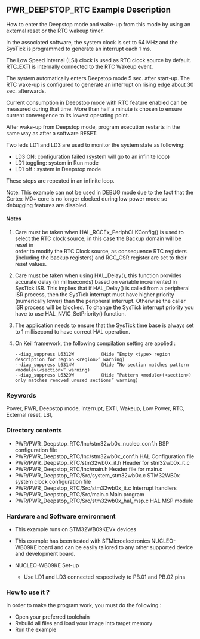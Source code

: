 ﻿## <b>PWR_DEEPSTOP_RTC Example Description</b>

How to enter the Deepstop mode and wake-up from this mode by using an external 
reset or the RTC wakeup timer.


In the associated software, the system clock is set to 64 MHz and the SysTick is
programmed to generate an interrupt each 1 ms.

The Low Speed Internal (LSI) clock is used as RTC clock source by default.
RTC_EXTI is internally connected to the RTC Wakeup event.

The system automatically enters Deepstop mode 5 sec. after start-up. The RTC wake-up
is configured to generate an interrupt on rising edge about 30 sec. afterwards.

Current consumption in Deepstop mode with RTC feature enabled can be measured during that time.
More than half a minute is chosen to ensure current convergence to its lowest operating point.

After wake-up from Deepstop mode, program execution restarts in the same way as after
a software RESET.

Two leds LD1 and LD3 are used to monitor the system state as following:

 - LD3 ON: configuration failed (system will go to an infinite loop)
 - LD1 toggling: system in Run mode
 - LD1 off : system in Deepstop mode

These steps are repeated in an infinite loop.


Note: This example can not be used in DEBUG mode due to the fact 
      that the Cortex-M0+ core is no longer clocked during low power mode 
      so debugging features are disabled.

#### <b>Notes</b>

 1. Care must be taken when HAL_RCCEx_PeriphCLKConfig() is used to select 
    the RTC clock source; in this case the Backup domain will be reset in  
    order to modify the RTC Clock source, as consequence RTC registers (including 
    the backup registers) and RCC_CSR register are set to their reset values.

 2. Care must be taken when using HAL_Delay(), this function provides accurate delay (in milliseconds)
    based on variable incremented in SysTick ISR. This implies that if HAL_Delay() is called from
    a peripheral ISR process, then the SysTick interrupt must have higher priority (numerically lower)
    than the peripheral interrupt. Otherwise the caller ISR process will be blocked.
    To change the SysTick interrupt priority you have to use HAL_NVIC_SetPriority() function.
      
 3. The application needs to ensure that the SysTick time base is always set to 1 millisecond
    to have correct HAL operation.

 4. On Keil framework, the following compilation setting are applied :
    
        --diag_suppress L6312W          (Hide “Empty <type> region description for region <region>” warning)
        --diag_suppress L6314W          (Hide “No section matches pattern <module>(<section>” warning)
        --diag_suppress L6329W          (Hide “Pattern <module>(<section>) only matches removed unused sections” warning)
    
### <b>Keywords</b>

Power, PWR, Deepstop mode, Interrupt, EXTI, Wakeup, Low Power, RTC, External reset, LSI,

### <b>Directory contents</b>

  - PWR/PWR_Deepstop_RTC/Inc/stm32wb0x_nucleo_conf.h     BSP configuration file
  -  PWR/PWR_Deepstop_RTC/Inc/stm32wb0x_conf.h         HAL Configuration file
  -  PWR/PWR_Deepstop_RTC/stm32wb0x_it.h           Header for stm32wb0x_it.c
  -  PWR/PWR_Deepstop_RTC/Inc/main.h                         Header file for main.c
  -  PWR/PWR_Deepstop_RTC/Src/system_stm32wb0x.c       STM32WB0x system clock configuration file
  -  PWR/PWR_Deepstop_RTC/Src/stm32wb0x_it.c           Interrupt handlers
  -  PWR/PWR_Deepstop_RTC/Src/main.c                         Main program
  -  PWR/PWR_Deepstop_RTC/Src/stm32wb0x_hal_msp.c      HAL MSP module

### <b>Hardware and Software environment</b>

  - This example runs on STM32WB09KEVx devices

  - This example has been tested with STMicroelectronics NUCLEO-WB09KE
    board and can be easily tailored to any other supported device 
    and development board.

  - NUCLEO-WB09KE Set-up
    - Use LD1 and LD3 connected respectively to PB.01 and PB.02 pins

### <b>How to use it ?</b>

In order to make the program work, you must do the following :

 - Open your preferred toolchain 
 - Rebuild all files and load your image into target memory
 - Run the example

